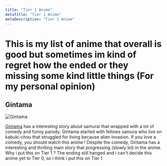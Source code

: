 ```yaml
---
title: "Tier 1 Anime"
metaTitle: "Tier 1 Anime"
metaDescription: "Tier 1 Anime"
---
```

# This is my list of anime that overall is good but sometimes im kind of regret how the ended or they missing some kind little things (For my personal opinion)
## Gintama
![Gintama](https://cdn.myanimelist.net/images/anime/10/73274.jpg "Jojo's Bizzare Adventure")

[Gintama](https://myanimelist.net/anime/918/Gintama) has a interesting story about samurai that wrapped with a lot of comedy and funny parody.
Gintama started with fellows samura who live on kabuki-chou that struggled for living because alien invasion.
If you love a comedy, you should watch this anime !
Despite the comedy, Gintama has a interesting and thrilling main story that progressing (slowly lol) in the anime.
Why i put this on Tier 1 ? The ending still hanged and i can't decide this anime yet to Tier 0, so i think i put this on Tier 1 
